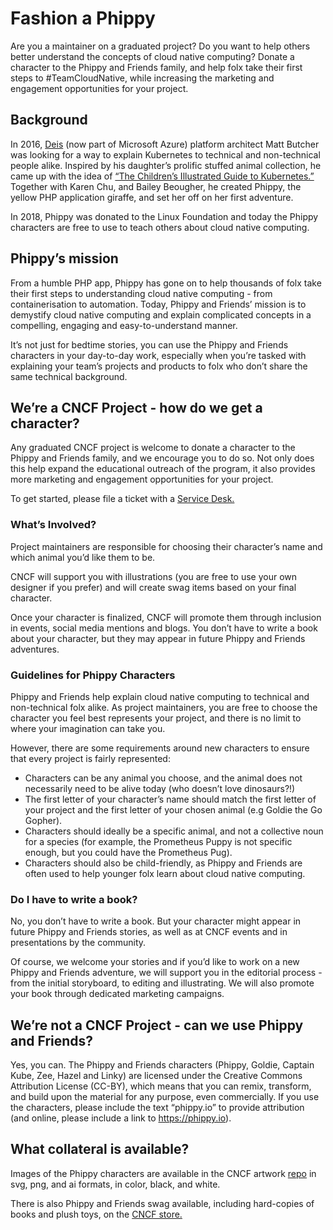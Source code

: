 # Fashion a Phippy #

Are you a maintainer on a graduated project? Do you want to help others better understand the concepts of cloud native computing? Donate a character to the Phippy and Friends family, and help folx take their first steps to #TeamCloudNative, while increasing the marketing and engagement opportunities for your project.

## Background ##

In 2016, [Deis](http://deis.io/) (now part of Microsoft Azure) platform architect Matt Butcher was looking for a way to explain Kubernetes to technical and non-technical people alike. Inspired by his daughter’s prolific stuffed animal collection, he came up with the idea of [“The Children’s Illustrated Guide to Kubernetes.”](https://www.cncf.io/the-childrens-illustrated-guide-to-kubernetes/) Together with Karen Chu, and Bailey Beougher, he created Phippy, the yellow PHP application giraffe, and set her off on her first adventure.

In 2018, Phippy was donated to the Linux Foundation and today the Phippy characters are free to use to teach others about cloud native computing. 

## Phippy’s mission ##

From a humble PHP app, Phippy has gone on to help thousands of folx take their first steps to understanding cloud native computing - from containerisation to automation. Today, Phippy and Friends’ mission is to demystify cloud native computing and explain complicated concepts in a compelling, engaging and easy-to-understand manner.

It’s not just for bedtime stories, you can use the Phippy and Friends characters in your day-to-day work, especially when you’re tasked with explaining your team’s projects and products to folx who don’t share the same technical background. 

## We’re a CNCF Project - how do we get a character? ##

Any graduated CNCF project is welcome to donate a character to the Phippy and Friends family, and we encourage you to do so. Not only does this help expand the educational outreach of the program, it also provides more marketing and engagement opportunities for your project.

To get started, please file a ticket with a [Service Desk.](https://servicedesk.cncf.io)

### What’s Involved? ###

Project maintainers are responsible for choosing their character’s name and which animal you’d like them to be.

CNCF will support you with illustrations (you are free to use your own designer if you prefer) and will create swag items based on your final character. 

Once your character is finalized, CNCF will promote them through inclusion in events, social media mentions and blogs. You don’t have to write a book about your character, but they may appear in future Phippy and Friends adventures. 

### Guidelines for Phippy Characters ###

Phippy and Friends help explain cloud native computing to technical and non-technical folx alike. As project maintainers, you are free to choose the character you feel best represents your project, and there is no limit to where your imagination can take you.

However, there are some requirements around new characters to ensure that every project is fairly represented:

* Characters can be any animal you choose, and the animal does not necessarily need to be alive today (who doesn’t love dinosaurs?!)
* The first letter of your character’s name should match the first letter of your project and the first letter of your chosen animal (e.g Goldie the Go Gopher). 
* Characters should ideally be a specific animal, and not a collective noun for a species (for example, the Prometheus Puppy is not specific enough, but you could have the Prometheus Pug).
* Characters should also be child-friendly, as Phippy and Friends are often used to help younger folx learn about cloud native computing.


### Do I have to write a book? ###

No, you don’t have to write a book. But your character might appear in future Phippy and Friends stories, as well as at CNCF events and in presentations by the community.

Of course, we welcome your stories and if you’d like to work on a new Phippy and Friends adventure, we will support you in the editorial process - from the initial storyboard, to editing and illustrating. We will also promote your book through dedicated marketing campaigns.

## We’re not a CNCF Project - can we use Phippy and Friends? ##

Yes, you can. The Phippy and Friends characters (Phippy, Goldie, Captain Kube, Zee, Hazel and Linky) are licensed under the Creative Commons Attribution License (CC-BY), which means that you can remix, transform, and build upon the material for any purpose, even commercially. If you use the characters, please include the text “phippy.io” to provide attribution (and online, please include a link to https://phippy.io).

## What collateral is available? ## 

Images of the Phippy characters are available in the CNCF artwork [repo](https://github.com/cncf/artwork) in svg, png, and ai formats, in color, black, and white.

There is also Phippy and Friends swag available, including hard-copies of books and plush toys, on the [CNCF store.](https://store.cncf.io/collections/cncf) 

